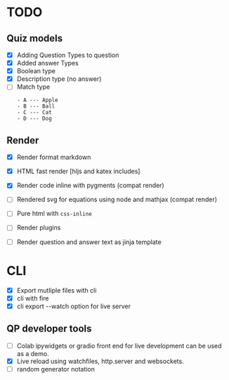 # TODO

## Quiz models
- [x] Adding Question Types to question
- [x] Added answer Types
- [x] Boolean type
- [x] Description type (no answer)
- [ ] Match type
  ```
  - A --- Apple
  - B --- Ball
  - C --- Cat
  - D --- Dog
  ```
## Render
- [x] Render format markdown
- [x] HTML fast render [hljs and katex includes]
- [x] Render code inline with pygments (compat render)
- [ ] Rendered svg for equations using node and mathjax (compat render)
- [ ] Pure html with `css-inline`
- [ ] Render plugins
- [ ] Render question and answer text as jinja template


# CLI
- [x] Export mutliple files with cli
- [x] cli with fire
- [x] cli export --watch option for live server

## QP developer tools
- [ ] Colab ipywidgets or gradio front end for live development can be used as a demo.
- [x] Live reload using watchfiles, http.server and websockets.
- [ ] random generator notation
